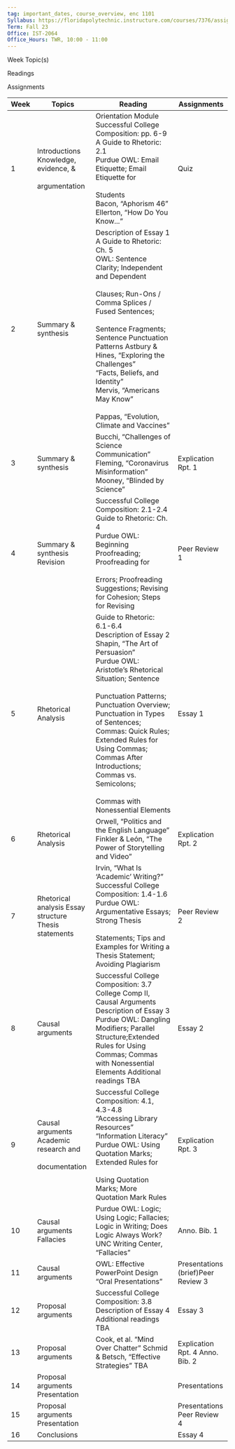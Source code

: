 ```yaml
---
tag: important_dates, course_overview, enc 1101
Syllabus: https://floridapolytechnic.instructure.com/courses/7376/assignments/syllabus
Term: Fall 23
Office: IST-2064
Office_Hours: TWR, 10:00 - 11:00 
---
```


Week Topic(s)

Readings

Assignments

| Week | Topics                                                      | Reading                                                                                                                                                                                                                                                                                                                                                                                             | Assignments                        |
| ---- | ----------------------------------------------------------- | --------------------------------------------------------------------------------------------------------------------------------------------------------------------------------------------------------------------------------------------------------------------------------------------------------------------------------------------------------------------------------------------------- | ---------------------------------- |
| 1    | Introductions Knowledge, evidence, &<br><br>argumentation   | Orientation Module  <br>Successful College Composition: pp. 6-9  <br>A Guide to Rhetoric: 2.1  <br>Purdue OWL: Email Etiquette; Email Etiquette for<br><br>Students  <br>Bacon, “Aphorism 46”  <br>Ellerton, “How Do You Know...”                                                                                                                                                                   | Quiz                               |
| 2    | Summary & synthesis                                         | Description of Essay 1  <br>A Guide to Rhetoric: Ch. 5  <br>OWL: Sentence Clarity; Independent and Dependent<br><br>Clauses; Run-Ons / Comma Splices / Fused Sentences;<br><br>Sentence Fragments; Sentence Punctuation Patterns Astbury & Hines, “Exploring the Challenges”  <br>“Facts, Beliefs, and Identity”  <br>Mervis, “Americans May Know”<br><br>Pappas, “Evolution, Climate and Vaccines” |                                    |
| 3    | Summary & synthesis                                         | Bucchi, “Challenges of Science Communication” Fleming, “Coronavirus Misinformation” Mooney, “Blinded by Science”                                                                                                                                                                                                                                                                                    | Explication Rpt. 1                 |
| 4    | Summary & synthesis Revision                                | Successful College Composition: 2.1-2.4  <br>Guide to Rhetoric: Ch. 4  <br>Purdue OWL: Beginning Proofreading; Proofreading for<br><br>Errors; Proofreading Suggestions; Revising for Cohesion; Steps for Revising                                                                                                                                                                                  | Peer Review 1                      |
| 5    | Rhetorical Analysis                                         | Guide to Rhetoric: 6.1-6.4  <br>Description of Essay 2  <br>Shapin, “The Art of Persuasion”  <br>Purdue OWL: Aristotle’s Rhetorical Situation; Sentence<br><br>Punctuation Patterns; Punctuation Overview; Punctuation in Types of Sentences; Commas: Quick Rules; Extended Rules for Using Commas; Commas After Introductions; Commas vs. Semicolons;<br><br>Commas with Nonessential Elements     | Essay 1                            |
| 6    | Rhetorical Analysis                                         | Orwell, “Politics and the English Language”  Finkler & León, “The Power of Storytelling and Video”                                                                                                                                                                                                                                                                                                  | Explication Rpt. 2                 |
| 7    | Rhetorical analysis Essay structure Thesis statements       | Irvin, “What Is ‘Academic’ Writing?”  <br>Successful College Composition: 1.4-1.6  <br>Purdue OWL: Argumentative Essays; Strong Thesis<br><br>Statements; Tips and Examples for Writing a Thesis Statement; Avoiding Plagiarism                                                                                                                                                                     | Peer Review 2                      |
| 8    | Causal arguments                                            | Successful College Composition: 3.7 College Comp II, Causal Arguments  Description of Essay 3  Purdue OWL: Dangling Modifiers; Parallel Structure;Extended Rules for Using Commas; Commas with Nonessential Elements Additional readings TBA                                                                                                                                                        | Essay 2                            |
| 9    | Causal arguments Academic research and<br><br>documentation | Successful College Composition: 4.1, 4.3-4.8  <br>“Accessing Library Resources”  <br>“Information Literacy”  <br>Purdue OWL: Using Quotation Marks; Extended Rules for<br><br>Using Quotation Marks; More Quotation Mark Rules                                                                                                                                                                      | Explication Rpt. 3                 |
| 10   | Causal arguments Fallacies                                  | Purdue OWL: Logic; Using Logic; Fallacies; Logic in Writing; Does Logic Always Work? UNC Writing Center, “Fallacies”                                                                                                                                                                                                                                                                                | Anno. Bib. 1                       |
| 11   | Causal arguments                                            | OWL: Effective PowerPoint Design “Oral Presentations”                                                                                                                                                                                                                                                                                                                                               | Presentations (brief)Peer Review 3 |
| 12   | Proposal arguments                                          | Successful College Composition: 3.8 Description of Essay 4 Additional readings TBA                                                                                                                                                                                                                                                                                                                  | Essay 3                            |
| 13   | Proposal arguments                                          | Cook, et al. “Mind Over Chatter” Schmid & Betsch, “Effective Strategies” TBA                                                                                                                                                                                                                                                                                                                        | Explication Rpt. 4 Anno. Bib. 2    |
| 14   |Proposal arguments Presentation||Presentations|
| 15   |Proposal arguments Presentation||Presentations <br>Peer Review 4|
| 16     |Conclusions||Essay 4|
